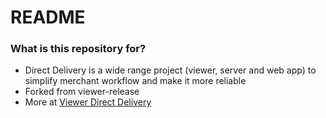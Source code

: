 # README #

### What is this repository for? ###

* Direct Delivery is a wide range project (viewer, server and web app) to simplify merchant workflow and make it more reliable
* Forked from viewer-release
* More at [Viewer Direct Delivery](https://wiki.lindenlab.com/wiki/Viewer_Direct_Delivery)
